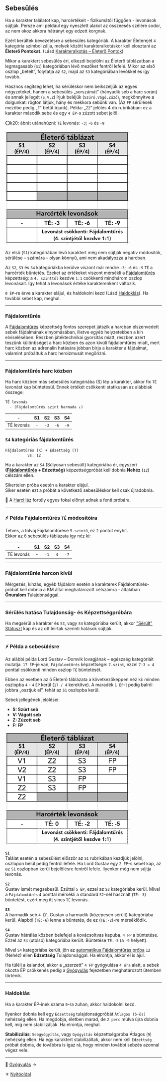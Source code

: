 ## Sebesülés

Ha a karakter találatot kap, harcértékeit - fizikumától függően - levonások sújtják. Persze ami például egy nyeszlett alakot az összeesés szélére sodor, az nem okoz akkora hátrányt egy edzett korgnak.

Ezért kerültek bevezetésre a sebesülés kategóriák. A karakter Életerejét `4` kategória szimbolizálja, melyek között karakteralkotáskor kell elosztani az **Életerő Pontokat.** (Lásd [Karakteralkotás – Életerő Pontok](018_01_ep_kt.md))

Mikor a karaktert sebesülés éri, elkezdi bejelölni az Életerő táblázatban a legmagasabb (`S1`) kategóriában lévő mezőket fentről lefelé. Mikor az első oszlop „betelt”, folytatja az `S2`, majd az `S3` kategóriában levőkkel és így tovább.

Hasznos segítség lehet, ha sérüléskor nem beikszeljük az egyes négyzeteket, hanem a sebesülés „sorszámát” (hányadik seb a harc során) és annak jellegét (`S,V,Z`) írjuk beléjük (`Szúró,Vágó,Zúzó`), megkönnyítve a dolgunkat: rögtön látjuk, hány és mekkora sebünk van. (Az `FP` sérülések mezőbe pedig „`F`” betűt írjunk). Példa: „`Z2`” jelölés 4 db rubrikában: ez a karakter második sebe és egy `4 ÉP`-s zúzott sebet jelöl.

⭕k20: ábrát utánahúzni: `TÉ` levonás:  `-3`; `-6` és `-9`

![](images/02_eletero_tablazat_harcertek_levonassal.png)

Az első (`S1`) kategóriában lévő karaktert még nem sújtják negatív módosítók, sérülése – számára – olyan könnyű, ami nem akadályozza a harcban.

Az `S2`, `S3` és `S4` kategóriákba kerülve viszont már rendre `-3`; `-6` és `-9` `TÉ` a harcérték büntetés. Ezeket az értékeket viszont mérsékli a [Fájdalomtűrés](kepzettsegek.primer.altalanos/fajdalomtures.md) képzettség: a `4. szinttől` kezdve `1:1` csökkenti mindhárom oszlop levonásait. Így tehát a levonások értéke karakterenként változik.

`0 ÉP`-re érve a karakter elájul, és haldokolni kezd (Lásd [Haldoklás](#haldokl%C3%A1s)). Ha további sebet kap, meghal.

---
### Fájdalomtűrés

A [Fájdalomtűrés](kepzettsegek.primer.altalanos/fajdalomtures.md) képzettség fontos szerepet játszik a harcban elszenvedett sebek fájdalmának elnyomásában, illetve egyéb helyzetekben a kín elviselésében. Részben játéktechnikai gyorsítás miatt, részben azért teszünk különbséget a harc közben és azon kívüli fájdalomtűrés miatt, mert harc közben az adrenalin hatására jobban bírja a karakter a fájdalmat, valamint próbáltuk a harc heroizmusát megőrizni.

---
### Fájdalomtűrés harc közben

Ha harc közben más sebesülés kategóriába (S) lép a karakter, akkor fix `TÉ` levonást kap büntetésül. Ennek értékét csökkenti statikusan az alábbiak összege:

```
TÉ levonás
  - (Fájdalomtűrés szint harmada ↓)
```

|     -      | S1  |  S2  |  S3  |  S4  |
| :--------: | :-: | :--: | :--: | :--: |
| TÉ levonás | `-` | `-3` | `-6` | `-9` |

### `S4` kategóriás fájdalomtűrés

```
Fájdalomtűrés (K) + Edzettség (T)
          vs. 12
```

Ha a karakter az `S4` (Súlyosan sebesült) kategóriába ér, egyszeri **([Fájdalomtűrés](kepzettsegek.primer.altalanos/fajdalomtures.md) + Edzettség)** képzettségpróbát kell dobnia **Nehéz** (`12`) célszám ellen.

Sikertelen próba esetén a karakter elájul.\
Siker esetén ezt a próbát a következő sebesüléskor kell csak újradobnia. 

🔆 A [Harci láz](fortelyok.harci/harci_laz.md) fortély egyes fokai előnyt adnak a fenti próbára.

---
### ⚡ Példa Fájdalomtűrés `TÉ` módosítóira

Tetves, a tolvaj Fájdalomtűrése `5.szintű`, ez `2` pontot enyhít.\
Ekkor az ő sebesülés táblázata így néz ki:

|     -      | S1  |  S2  | S3  |  S4  |
| :--------: | :-: | :--: | :-: | :--: |
| TÉ levonás |  -  | `-1` | `4` | `-7` |

---
### Fájdalomtűrés harcon kívül

Mérgezés, kínzás, egyéb fájdalom esetén a karakterek Fájdalomtűrés-próbát kell dobnia a KM által meghatározott célszámra - általában **Önuralom** Tulajdonsággal.

---
### Sérülés hatása Tulajdonság- és Képzettségpróbára

Ha megsérül a karakter és `S3`, vagy `S4` kategóriába került, akkor ["Sérült" Státuszt](082_statuszok.md#%EF%B8%8F-s%C3%A9r%C3%BClt-1-s3) kap és az ott leírtak szerinti hatások sújtják.

---
### ⚡ Példa a sebesülésre

Az alábbi példa Lord Gustav – Domvik lovagjának – egészség kategóriáit mutatja. `17 ÉP`-je van, `Fájdalomtűrés` képzettsége: `7.szint`, ezzel `7-3 = 4` ponttal csökkenti minden oszlop `TÉ` büntetését.

Ebben az esetben az ő Életerő táblázata a következőképpen néz ki: minden oszlopba `4` - `4` `ÉP` kerül (`17 / 4` kerekítve). A maradék `1 ÉP`-t pedig balról jobbra „osztjuk el”, tehát az `S1` oszlopba kerül.

Sebek jellegének jelölései:
- **S: Szúrt seb**
- **V: Vágott seb**
- **Z: Zúzott seb**
- **F: FP**

![](images/03_eletero_lord_gustav.png)

**`S1`**\
Találat esetén a sebesülést először az `S1` rubrikában kezdjük jelölni, oszlopon belül pedig fentről lefelé. Ha Lord Gustav egy `2 ÉP`-s sebet kap, az az `S1` oszlopban kerül bejelölésre fentről lefele. Ilyenkor még nem sújtja levonás.

**`S2`**\
Gustav ismét megsebesül. Ezúttal `5 ÉP`, ezzel az `S2` kategóriába kerül. Mivel a `Fájdalomtűrés` `4` ponttal mérsékli a standard `S2`-nél használt (`TÉ:-3`) büntetést, ezért még itt sincs `TÉ` levonás.

**`S3`**\
A harmadik seb `4 ÉP`, Gustav a harmadik (közepesen sérült) kategóriába kerül. Alapból (`TÉ:-6`) lenne a büntetés, de ez (`TÉ:-2`)-re mérséklődik.

**`S4`**\
Gustav hátrálás közben belefejel a kovácsoltvas kapuba. `4 FP` a büntetése. Ezzel az `S4` (utolsó) kategóriába került. Büntetése `TÉ:-5` (a `-9` helyett).

Mivel `S4` kategóriába került, jön az [automatikus Fájdalomtűrás próba](#s4-kateg%C3%B3ri%C3%A1s-f%C3%A1jdalomt%C5%B1r%C3%A9s) `12` (Nehéz) ellen **Edzettség** Tulajdonsággal. Ha elrontja, akkor el is ájul.

Ha túléli a kalandot, akkor a „szerzett” `4 FP` gyógyulása `4 óra` alatt, a sebek okozta ÉP csökkenés pedig a [Gyógyulás](061_04_gyogyulas.md) fejezetben meghatározott ütemben történik.

---
### Haldoklás

Ha a karakter ÉP-inek száma `0`-ra zuhan, akkor haldokolni kezd.

Ilyenkor dobnia kell egy `Edzettség` tulajdonságpróbát `Átlagos (5-ös)` nehézség ellen. Ha megdobja, életben marad, de `2 perc` múlva újra dobnia kell, míg nem stabilizálják. Ha elrontja, meghal.

**Stabilizálás**: `Sebgyógyítás`, vagy `Gyógyítás` képzettségpróba Átlagos (`9`) nehézség ellen. Ha egy karaktert stabilizáltak, akkor nem kell `Edzettség` próbát dobnia, de továbbra is igaz rá, hogy minden további sebzés azonnal végez vele.

---

🔗 [Gyógyulás](061_04_gyogyulas.md) →

⚜️ [Nyitóoldal](start.md#6-harcrendszer-%EF%B8%8F)
